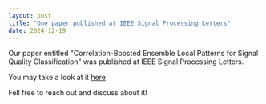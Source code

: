 ```yaml
---
layout: post
title: "One paper published at IEEE Signal Processing Letters"
date: 2024-12-19
---
```


Our paper entitled "Correlation-Boosted Ensemble Local Patterns for Signal Quality Classification" was published at IEEE Signal Processing Letters. 

You may take a look at it [here](/files/Correlation-Boosted_Ensemble_Local_Patterns_for_Photoplethysmographic_Signal_Quality_Classification.pdf)

Fell free to reach out and discuss about it!

